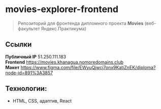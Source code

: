 # movies-explorer-frontend

> Репозиторий для фронтенда дипломного проекта **Movies** (веб-факультет Яндекс.Практикума)

## Ссылки
**Публичный IP** 51.250.111.183  
**Frontend** https://movies.khanagua.nomoredomains.club  
**Макет** https://www.figma.com/file/EWyuQjwcj7onx9KatiZnEK/diploma?node-id=891%3A3857  
<!-- **Backend** https://api.movies.khanagua.nomoredomains.club  --> 

## Технологии:
* HTML, CSS, адаптив, React
